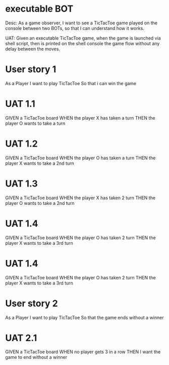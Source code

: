 # executable BOT
Desc: As a game observer, I want to see a TicTacToe game played on the console between two BOTs, so that I can understand how it works.

UAT: Given an executable TicTacToe game, when the game is launched via shell script, then is printed on the shell console the game flow without any delay between the moves.

# User story 1
As a Player 
I want to play TicTacToe
So that i can win the game

# UAT 1.1
GIVEN a TicTacToe board
WHEN the player X has taken a turn
THEN the player O wants to take a turn

# UAT 1.2
GIVEN a TicTacToe board
WHEN the player O has taken a turn
THEN the player X wants to take a 2nd turn

# UAT 1.3
GIVEN a TicTacToe board
WHEN the player X has taken 2 turn
THEN the player O wants to take a 2nd turn

# UAT 1.4
GIVEN a TicTacToe board
WHEN the player O has taken 2 turn
THEN the player X wants to take a 3rd turn

# UAT 1.4
GIVEN a TicTacToe board
WHEN the player O has taken 2 turn
THEN the player X wants to take a 3rd turn

# User story 2
As a Player 
I want to play TicTacToe
So that the game ends without a winner

# UAT 2.1
GIVEN a TicTacToe board
WHEN no player gets 3 in a row
THEN I want the game to end without a winner